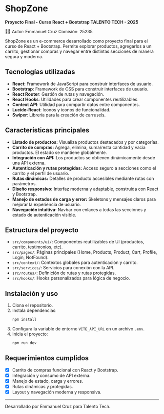 # ShopZone

**Proyecto Final - Curso React + Bootstrap TALENTO TECH - 2025**

👩‍💻 Autor: Emmanuel Cruz
Comisión: 25235

ShopZone es un e-commerce desarrollado como proyecto final para el curso de React + Bootstrap. Permite explorar productos, agregarlos a un carrito, gestionar compras y navegar entre distintas secciones de manera segura y moderna.

## Tecnologías utilizadas

- **React**: Framework de JavaScript para construir interfaces de usuario.
- **Bootstrap**: Framework de CSS para construir interfaces de usuario.
- **React Router**: Gestión de rutas y navegación.
- **React Hooks**: Utilidades para crear componentes reutilizables.
- **Context API**: Utilidad para compartir datos entre componentes.
- **Lucide-React**: Iconos y iconos de funcionalidad.
- **Swiper**: Librería para la creación de carrusels.

## Características principales

- **Listado de productos:** Visualiza productos destacados y por categorías.
- **Carrito de compras:** Agrega, elimina, suma/resta cantidad y vacía productos. El estado se mantiene globalmente.
- **Integración con API:** Los productos se obtienen dinámicamente desde una API externa.
- **Autenticación y rutas protegidas:** Acceso seguro a secciones como el carrito y el perfil de usuario.
- **Rutas dinámicas:** Detalles de producto accesibles mediante rutas con parámetros.
- **Diseño responsivo:** Interfaz moderna y adaptable, construida con React y Bootstrap.
- **Manejo de estados de carga y error:** Skeletons y mensajes claros para mejorar la experiencia de usuario.
- **Navegación intuitiva:** Navbar con enlaces a todas las secciones y estado de autenticación visible.

## Estructura del proyecto

- `src/components/ui/`: Componentes reutilizables de UI (productos, carrito, testimonios, etc).
- `src/pages/`: Páginas principales (Home, Products, Product, Cart, Profile, Login, NotFound).
- `src/context/`: Contextos globales para autenticación y carrito.
- `src/services/`: Servicios para conexión con la API.
- `src/routes/`: Definición de rutas y rutas protegidas.
- `src/hooks/`: Hooks personalizados para lógica de negocio.

## Instalación y uso

1. Clona el repositorio.
2. Instala dependencias:
   ```powershell
   npm install
   ```
3. Configura la variable de entorno `VITE_API_URL` en un archivo `.env`.
4. Inicia el proyecto:
   ```powershell
   npm run dev
   ```

## Requerimientos cumplidos

- [x] Carrito de compras funcional con React y Bootstrap.
- [x] Integración y consumo de API externa.
- [x] Manejo de estado, carga y errores.
- [x] Rutas dinámicas y protegidas.
- [x] Layout y navegación moderna y responsiva.

---

Desarrollado por Emmanuel Cruz para Talento Tech.

